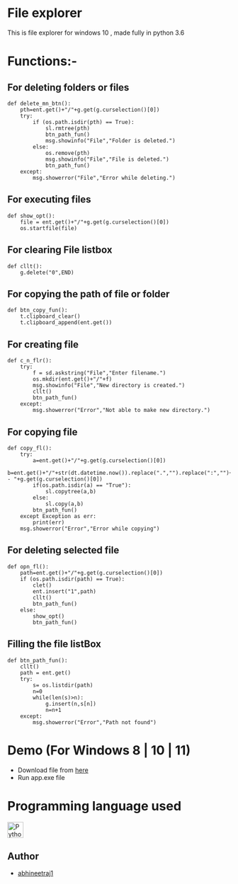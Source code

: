 # File explorer
This is file explorer for windows 10 , made fully in python 3.6

# Functions:-

## For deleting folders or files
```
def delete_mn_btn():
	pth=ent.get()+"/"+g.get(g.curselection()[0])
	try:
		if (os.path.isdir(pth) == True):
			sl.rmtree(pth)
			btn_path_fun()
			msg.showinfo("File","Folder is deleted.")
		else:
			os.remove(pth)
			msg.showinfo("File","File is deleted.")
			btn_path_fun()
	except:
		msg.showerror("File","Error while deleting.")
```

## For executing files
```
def show_opt():
	file = ent.get()+"/"+g.get(g.curselection()[0])
	os.startfile(file)
```

## For clearing File listbox
```
def cllt():
	g.delete("0",END)
```

## For copying the path of file or folder
```
def btn_copy_fun():
	t.clipboard_clear()
	t.clipboard_append(ent.get())
```
  
## For creating file
```
def c_n_flr():
	try:
		f = sd.askstring("File","Enter filename.")
		os.mkdir(ent.get()+"/"+f)
		msg.showinfo("File","New directory is created.")
		cllt()
		btn_path_fun()
	except:
		msg.showerror("Error","Not able to make new directory.")
```

## For copying file
```
def copy_fl():
	try:
		a=ent.get()+"/"+g.get(g.curselection()[0])
		b=ent.get()+"/"+str(dt.datetime.now()).replace(".","").replace(":","")+" - "+g.get(g.curselection()[0])
		if(os.path.isdir(a) == "True"):
			sl.copytree(a,b)
		else:
			sl.copy(a,b)
		btn_path_fun()
	except Exception as err:
		print(err)
    msg.showerror("Error","Error while copying")
```

## For deleting selected file
```
def opn_fl():
	path=ent.get()+"/"+g.get(g.curselection()[0])
	if (os.path.isdir(path) == True):
		clet()
		ent.insert("1",path)
		cllt()
		btn_path_fun()
	else:
		show_opt()
		btn_path_fun()
```

## Filling the file listBox
```
def btn_path_fun():
	cllt()
	path = ent.get()
	try:
		s= os.listdir(path)
		n=0
		while(len(s)>n):
			g.insert(n,s[n])
			n=n+1
	except:
		msg.showerror("Error","Path not found")
```

# Demo (For Windows 8 | 10 | 11)
* Download file from [here](http://github.com/abhineetraj1/file-explorer/raw/main/app.exe)
* Run app.exe file

# Programming language used
<a href="https://www.python.org/" target="_blank" rel="noreferrer"><img src="https://raw.githubusercontent.com/danielcranney/readme-generator/main/public/icons/skills/python-colored.svg" width="36" height="36" alt="Python" /></a>

## Author
*	[abhineetraj1](http://github.com/abhineetraj1)
